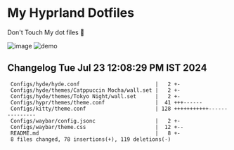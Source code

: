 # My Hyprland Dotfiles
  Don't Touch My dot files 🙂
 

  ![image](https://github.com/ALEX5402/dotfiles/assets/76860596/2fbe6020-4d76-4cf7-b052-58ff43cda405)
  ![demo](https://github.com/ALEX5402/dotfiles/assets/76860596/ff68bba7-e8da-49d3-a716-3ed3d73cfc25)

 
## Changelog Tue Jul 23 12:08:29 PM IST 2024
```
 Configs/hyde/hyde.conf                        |   2 +-
 Configs/hyde/themes/Catppuccin Mocha/wall.set |   2 +-
 Configs/hyde/themes/Tokyo Night/wall.set      |   2 +-
 Configs/hypr/themes/theme.conf                |  41 +++------
 Configs/kitty/theme.conf                      | 128 +++++++++++---------------
 Configs/waybar/config.jsonc                   |   2 +-
 Configs/waybar/theme.css                      |  12 +--
 README.md                                     |   8 +-
 8 files changed, 78 insertions(+), 119 deletions(-)
```
 
